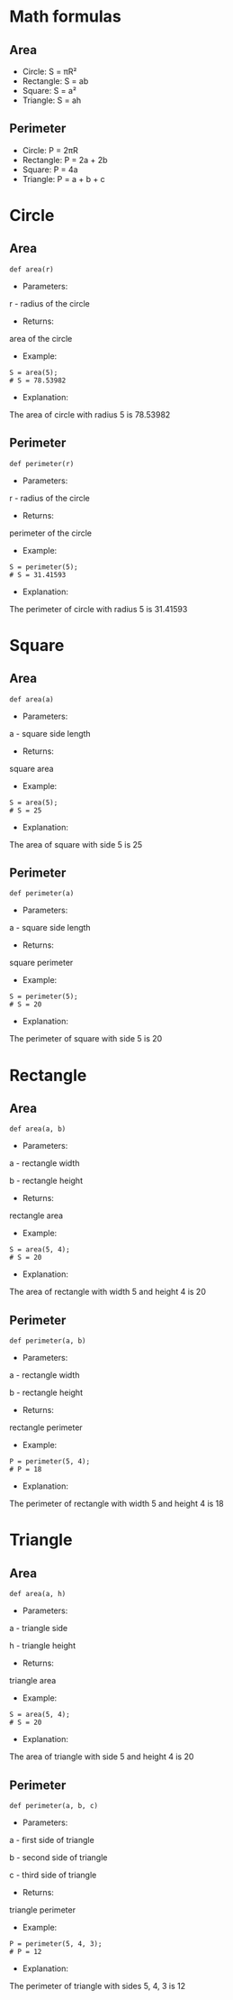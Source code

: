# Math formulas
## Area
- Circle: S = πR²
- Rectangle: S = ab
- Square: S = a²
- Triangle: S = ah

## Perimeter
- Circle: P = 2πR
- Rectangle: P = 2a + 2b
- Square: P = 4a
- Triangle: P = a + b + c
# Circle
## Area
```
def area(r)
```
- Parameters:

r - radius of the circle
- Returns:

area of the circle
- Example:
```
S = area(5);
# S = 78.53982
```
- Explanation:

The area of circle with radius 5 is 78.53982
## Perimeter
```
def perimeter(r)
```
- Parameters:

r - radius of the circle
- Returns:

perimeter of the circle
- Example:
```
S = perimeter(5);
# S = 31.41593
```
- Explanation:

The perimeter of circle with radius 5 is 31.41593
# Square
## Area
```
def area(a)
```
- Parameters:

a - square side length
- Returns:

square area
- Example:
```
S = area(5);
# S = 25
```
- Explanation:

The area of square with side 5 is 25
## Perimeter
```
def perimeter(a)
```
- Parameters:

a - square side length
- Returns:

square perimeter
- Example:
```
S = perimeter(5);
# S = 20
```
- Explanation:

The perimeter of square with side 5 is 20
# Rectangle
## Area
```
def area(a, b)
```
- Parameters:

a - rectangle width

b - rectangle height
- Returns:

rectangle area
- Example:
```
S = area(5, 4);
# S = 20
```
- Explanation:

The area of rectangle with width 5 and height 4 is 20
## Perimeter
```
def perimeter(a, b)
```
- Parameters:

a - rectangle width

b - rectangle height
- Returns:

rectangle perimeter
- Example:
```
P = perimeter(5, 4);
# P = 18
```
- Explanation:

The perimeter of rectangle with width 5 and height 4 is 18
# Triangle
## Area
```
def area(a, h)
```
- Parameters:

a - triangle side

h - triangle height
- Returns:

triangle area
- Example:
```
S = area(5, 4);
# S = 20
```
- Explanation:

The area of triangle with side 5 and height 4 is 20
## Perimeter
```
def perimeter(a, b, c)
```
- Parameters:

a - first side of triangle

b - second side of triangle

c - third side of triangle
- Returns:

triangle perimeter
- Example:
```
P = perimeter(5, 4, 3);
# P = 12
```
- Explanation:

The perimeter of triangle with sides 5, 4, 3 is 12
